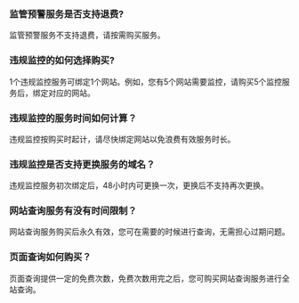 ### 监管预警服务是否支持退费?

监管预警服务不支持退费，请按需购买服务。

### 违规监控的如何选择购买?

1个违规监控服务可绑定1个网站。例如，您有5个网站需要监控，请购买5个监控服务后，绑定对应的网站。

### 违规监控的服务时间如何计算？

违规监控按购买时起计，请尽快绑定网站以免浪费有效服务时长。

### 违规监控是否支持更换服务的域名？

违规监控服务初次绑定后，48小时内可更换一次，更换后不支持再次更换。

### 网站查询服务有没有时间限制？

网站查询服务购买后永久有效，您可在需要的时候进行查询，无需担心过期问题。

### 页面查询如何购买？

页面查询提供一定的免费次数，免费次数用完之后，您可购买网站查询服务进行全站查询。
